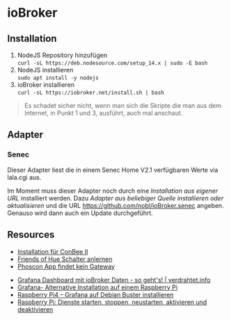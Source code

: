 # ioBroker

## Installation

1. NodeJS Repository hinzufügen  
   ``curl -sL https://deb.nodesource.com/setup_14.x | sudo -E bash``
2. NodeJS installieren  
   ``sudo apt install -y nodejs``
3. ioBroker installieren  
   ``curl -sL https://iobroker.net/install.sh | bash``

> Es schadet sicher nicht, wenn man sich die Skripte die man aus dem Internet, in Punkt 1 und 3, ausführt, auch mal anschaut.

## Adapter

### Senec
Dieser Adapter liest die in einem Senec Home V2.1 verfügbaren Werte via lala.cgi aus.

Im Moment muss dieser Adapter noch durch eine _Installation aus eigener URL_ installiert werden. Dazu _Adapter aus beliebiger Quelle installieren oder aktualisieren_ und die URL https://github.com/nobl/ioBroker.senec angeben. Genauso wird dann auch ein Update durchgeführt.

## Resources

- [Installation für ConBee II](https://phoscon.de/de/conbee/install)
- [Friends of Hue Schalter anlernen](https://phoscon.de/en/support#pairing-friends-of-hue-switch)
- [Phoscon App findet kein Gateway](https://forum.iobroker.net/topic/26130/phoscon-app-findet-gateway-nicht/7)


* [Grafana Dashboard mit ioBroker Daten - so geht's! | verdrahtet.info](https://www.youtube.com/watch?v=bZLXVjUJJ4Q)
* [Grafana- Alternative Installation auf einem Raspberry Pi](https://www.smarthome-tricks.de/influxdb/1-4-grafana-alternative-installation-auf-einem-raspberry-pi/)
* [Raspberry Pi4 – Grafana auf Debian Buster installieren](https://tpolo.de/raspberry-pi4-grafana-debian-buster-installieren)
* [Raspberry Pi: Dienste starten, stoppen, neustarten, aktivieren und deaktivieren](https://www.elektronik-kompendium.de/sites/raspberry-pi/2002211.htm)
